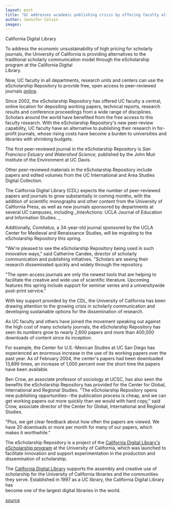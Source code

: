 ```yaml
---
layout: post
title: "UC addresses academic publishing crisis by offering faculty alternatives for publishing research"
author: Jennifer Colvin
images:
---
```


California Digital Library

To address the economic unsustainability of high pricing for scholarly journals, the University of California is providing alternatives to the traditional scholarly communication model through the eScholarship program at the California Digital  
Library.

Now, UC faculty in all departments, research units and centers can use the eScholarship Repository to provide free, open access to peer-reviewed journals [online][1].  

Since 2002, the eScholarship Repository has offered UC faculty a central, online location for depositing working papers, technical reports, research results and conference proceedings from a wide range of disciplines. Scholars around the world have benefited from the free access to this faculty research. With the eScholarship Repository's new peer-review capability, UC faculty have an alternative to publishing their research in for-profit journals, whose rising costs have become a burden to universities and libraries with shrinking budgets.   

The first peer-reviewed journal in the eScholarship Repository is _San Francisco Estuary and Watershed Science,_ published by the John Muir Institute of the Environment at UC Davis.   

Other peer-reviewed materials in the eScholarship Repository include papers and edited volumes from the UC International and Area Studies Digital Collection.   

The California Digital Library (CDL) expects the number of peer-reviewed papers and journals to grow substantially in coming months, with the addition of scientific monographs and other content from the University of California Press, as well as new journals sponsored by departments at several UC campuses, including _InterActions: UCLA Journal of Education and Information Studies. _  

Additionally, _Comitatus,_ a 34-year-old journal sponsored by the UCLA Center for Medieval and Renaissance Studies, will be migrating to the eScholarship Repository this spring.   

"We're pleased to see the eScholarship Repository being used in such innovative ways," said Catherine Candee, director of scholarly communication and publishing initiatives. "Scholars are seeing their research disseminated quickly and widely through the repository.  

"The open-access journals are only the newest tools that are helping to facilitate the creative and wide use of scientific literature. Upcoming features this spring include support for seminar series and a universitywide post-print service."

With key support provided by the CDL, the University of California has been drawing attention to the growing crisis in scholarly communication and developing sustainable options for the dissemination of research.   

As UC faculty and others have joined the movement speaking out against the high cost of many scholarly journals, the eScholarship Repository has seen its numbers grow to nearly 2,600 papers and more than 400,000 downloads of content since its inception.   

For example, the Center for U.S.-Mexican Studies at UC San Diego has experienced an enormous increase in the use of its working papers over the past year. As of February 2004, the center's papers had been downloaded 13,899 times, an increase of 1,000 percent over the short time the papers have been available.   

Ben Crow, an associate professor of sociology at UCSC, has also seen the benefits the eScholarship Repository has provided for the Center for Global, International and Regional Studies. "The eScholarship Repository opens new publishing opportunities--the publication process is cheap, and we can get working papers out more quickly than we would with hard copy," said Crow, associate director of the Center for Global, International and Regional Studies.

"Plus, we get clear feedback about how often the papers are viewed. We have 20 downloads or more per month for many of our papers, which makes it worthwhile."   

The eScholarship Repository is a project of the [California Digital Library's eScholarship program][2] at the University of California, which was launched to facilitate innovation and support experimentation in the production and dissemination of scholarship.   

The [California Digital Library][3] supports the assembly and creative use of scholarship for the University of California libraries and the communities they serve. Established in 1997 as a UC library, the California Digital Library has  
become one of the largest digital libraries in the world.  

[1]: http://repositories.cdlib.org/escholarship/
[2]: http://escholarship.cdlib.org
[3]: http://www.cdlib.org/

[source](http://www1.ucsc.edu/currents/03-04/03-15/research.html "Permalink to research")
